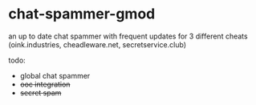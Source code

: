 # chat-spammer-gmod
an up to date chat spammer with frequent updates for 3 different cheats (oink.industries, cheadleware.net, secretservice.club)

todo:
- global chat spammer
- ~~ooc integration~~
- ~~secret spam~~
